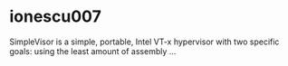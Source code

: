 # ionescu007
SimpleVisor is a simple, portable, Intel VT-x hypervisor with two specific goals: using the least amount of assembly …
